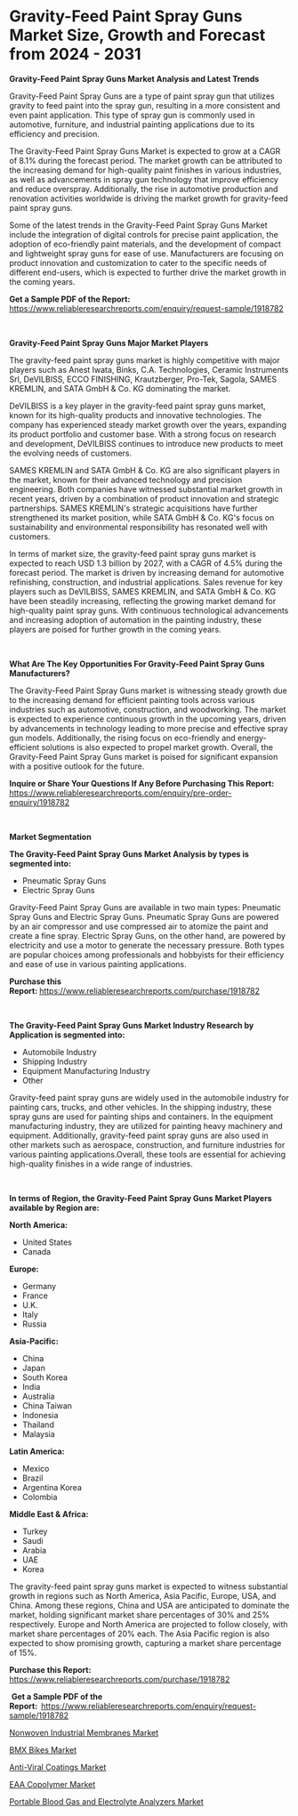 <p><h1>Gravity-Feed Paint Spray Guns Market Size, Growth and Forecast from 2024 - 2031</h1></p><p><strong>Gravity-Feed Paint Spray Guns Market Analysis and Latest Trends</strong></p>
<p><p>Gravity-Feed Paint Spray Guns are a type of paint spray gun that utilizes gravity to feed paint into the spray gun, resulting in a more consistent and even paint application. This type of spray gun is commonly used in automotive, furniture, and industrial painting applications due to its efficiency and precision.</p><p>The Gravity-Feed Paint Spray Guns Market is expected to grow at a CAGR of 8.1% during the forecast period. The market growth can be attributed to the increasing demand for high-quality paint finishes in various industries, as well as advancements in spray gun technology that improve efficiency and reduce overspray. Additionally, the rise in automotive production and renovation activities worldwide is driving the market growth for gravity-feed paint spray guns.</p><p>Some of the latest trends in the Gravity-Feed Paint Spray Guns Market include the integration of digital controls for precise paint application, the adoption of eco-friendly paint materials, and the development of compact and lightweight spray guns for ease of use. Manufacturers are focusing on product innovation and customization to cater to the specific needs of different end-users, which is expected to further drive the market growth in the coming years.</p></p>
<p><strong>Get a Sample PDF of the Report:&nbsp;</strong> <a href="https://www.reliableresearchreports.com/enquiry/request-sample/1918782">https://www.reliableresearchreports.com/enquiry/request-sample/1918782</a></p>
<p>&nbsp;</p>
<p><strong>Gravity-Feed Paint Spray Guns Major Market Players</strong></p>
<p><p>The gravity-feed paint spray guns market is highly competitive with major players such as Anest Iwata, Binks, C.A. Technologies, Ceramic Instruments Srl, DeVILBISS, ECCO FINISHING, Krautzberger, Pro-Tek, Sagola, SAMES KREMLIN, and SATA GmbH & Co. KG dominating the market.</p><p>DeVILBISS is a key player in the gravity-feed paint spray guns market, known for its high-quality products and innovative technologies. The company has experienced steady market growth over the years, expanding its product portfolio and customer base. With a strong focus on research and development, DeVILBISS continues to introduce new products to meet the evolving needs of customers.</p><p>SAMES KREMLIN and SATA GmbH & Co. KG are also significant players in the market, known for their advanced technology and precision engineering. Both companies have witnessed substantial market growth in recent years, driven by a combination of product innovation and strategic partnerships. SAMES KREMLIN's strategic acquisitions have further strengthened its market position, while SATA GmbH & Co. KG's focus on sustainability and environmental responsibility has resonated well with customers.</p><p>In terms of market size, the gravity-feed paint spray guns market is expected to reach USD 1.3 billion by 2027, with a CAGR of 4.5% during the forecast period. The market is driven by increasing demand for automotive refinishing, construction, and industrial applications. Sales revenue for key players such as DeVILBISS, SAMES KREMLIN, and SATA GmbH & Co. KG have been steadily increasing, reflecting the growing market demand for high-quality paint spray guns. With continuous technological advancements and increasing adoption of automation in the painting industry, these players are poised for further growth in the coming years.</p></p>
<p>&nbsp;</p>
<p><strong>What Are The Key Opportunities For Gravity-Feed Paint Spray Guns Manufacturers?</strong></p>
<p><p>The Gravity-Feed Paint Spray Guns market is witnessing steady growth due to the increasing demand for efficient painting tools across various industries such as automotive, construction, and woodworking. The market is expected to experience continuous growth in the upcoming years, driven by advancements in technology leading to more precise and effective spray gun models. Additionally, the rising focus on eco-friendly and energy-efficient solutions is also expected to propel market growth. Overall, the Gravity-Feed Paint Spray Guns market is poised for significant expansion with a positive outlook for the future.</p></p>
<p><strong>Inquire or Share Your Questions If Any Before Purchasing This Report:</strong> <a href="https://www.reliableresearchreports.com/enquiry/pre-order-enquiry/1918782">https://www.reliableresearchreports.com/enquiry/pre-order-enquiry/1918782</a></p>
<p>&nbsp;</p>
<p><strong>Market Segmentation</strong></p>
<p><strong>The Gravity-Feed Paint Spray Guns Market Analysis by types is segmented into:</strong></p>
<p><ul><li>Pneumatic Spray Guns</li><li>Electric Spray Guns</li></ul></p>
<p><p>Gravity-Feed Paint Spray Guns are available in two main types: Pneumatic Spray Guns and Electric Spray Guns. Pneumatic Spray Guns are powered by an air compressor and use compressed air to atomize the paint and create a fine spray. Electric Spray Guns, on the other hand, are powered by electricity and use a motor to generate the necessary pressure. Both types are popular choices among professionals and hobbyists for their efficiency and ease of use in various painting applications.</p></p>
<p><strong>Purchase this Report:&nbsp;</strong><a href="https://www.reliableresearchreports.com/purchase/1918782">https://www.reliableresearchreports.com/purchase/1918782</a></p>
<p>&nbsp;</p>
<p><strong>The Gravity-Feed Paint Spray Guns Market Industry Research by Application is segmented into:</strong></p>
<p><ul><li>Automobile Industry</li><li>Shipping Industry</li><li>Equipment Manufacturing Industry</li><li>Other</li></ul></p>
<p><p>Gravity-feed paint spray guns are widely used in the automobile industry for painting cars, trucks, and other vehicles. In the shipping industry, these spray guns are used for painting ships and containers. In the equipment manufacturing industry, they are utilized for painting heavy machinery and equipment. Additionally, gravity-feed paint spray guns are also used in other markets such as aerospace, construction, and furniture industries for various painting applications.Overall, these tools are essential for achieving high-quality finishes in a wide range of industries.</p></p>
<p>&nbsp;</p>
<p><strong>In terms of Region, the Gravity-Feed Paint Spray Guns Market Players available by Region are:</strong></p>
<p>
    <p> <strong> North America: </strong>
        <ul>
            <li>United States</li>
            <li>Canada</li>
        </ul>
        </p> 
    <p> <strong> Europe: </strong>
        <ul>
            <li>Germany</li>
            <li>France</li>
            <li>U.K.</li>
            <li>Italy</li>
            <li>Russia</li>
        </ul>
        </p> 
    <p> <strong> Asia-Pacific: </strong>
        <ul>
            <li>China</li>
            <li>Japan</li>
            <li>South Korea</li>
            <li>India</li>
            <li>Australia</li>
            <li>China Taiwan</li>
            <li>Indonesia</li>
            <li>Thailand</li>
            <li>Malaysia</li>
        </ul>
        </p> 
    <p> <strong> Latin America: </strong>
        <ul>
            <li>Mexico</li>
            <li>Brazil</li>
            <li>Argentina Korea</li>
            <li>Colombia</li>
        </ul>
        </p> 
    <p> <strong> Middle East & Africa: </strong>
        <ul>
            <li>Turkey</li>
            <li>Saudi</li>
            <li>Arabia</li>
            <li>UAE</li>
            <li>Korea</li>
        </ul>
    </p>
    </p>
<p><p>The gravity-feed paint spray guns market is expected to witness substantial growth in regions such as North America, Asia Pacific, Europe, USA, and China. Among these regions, China and USA are anticipated to dominate the market, holding significant market share percentages of 30% and 25% respectively. Europe and North America are projected to follow closely, with market share percentages of 20% each. The Asia Pacific region is also expected to show promising growth, capturing a market share percentage of 15%.</p></p>
<p><strong>Purchase this Report: </strong><a href="https://www.reliableresearchreports.com/purchase/1918782">https://www.reliableresearchreports.com/purchase/1918782</a></p>
<p>&nbsp;<strong>Get a Sample PDF of the Report:&nbsp;&nbsp;</strong><a href="https://www.reliableresearchreports.com/enquiry/request-sample/1918782">https://www.reliableresearchreports.com/enquiry/request-sample/1918782</a></p>
<p><strong></strong></p>
<p><p><a href="https://spotless-saver-8fd.notion.site/Nonwoven-Industrial-Membranes-Market-Size-Share-Trends-Analysis-Report-By-Material-By-Type-By-E-0bd6dfd5c0a44d90a289b7493f0a66ff">Nonwoven Industrial Membranes Market</a></p><p><a href="https://view.publitas.com/reportprime-1/bmx-bikes-market-size-share-trends-analysis-report-by-material-by-type-by-end-user-by-region-and-segment-forecasts-2024-2031/">BMX Bikes Market</a></p><p><a href="https://frill-swim-3cd.notion.site/Anti-Viral-Coatings-Market-Size-Reflecting-a-Forecast-Till-2031-Market-By-Type-By-Application-and--f59e4b4ebdaa468ebe5544ba46167e8b">Anti-Viral Coatings Market</a></p><p><a href="https://view.publitas.com/reportprime-1/eaa-copolymer-market-size-growth-outlook-from-2024-to-2031-projecting-at-markets-trends-analysis-by-application-regional-outlook-and-revenue/">EAA Copolymer Market</a></p><p><a href="https://cautious-neon-760.notion.site/Global-Portable-Blood-Gas-and-Electrolyte-Analyzers-Market-Size-and-Market-Trends-Insights-and-Proj-18e68467f2ec43b8befd95c556c48126">Portable Blood Gas and Electrolyte Analyzers Market</a></p></p>